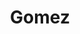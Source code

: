 ---
title: "Gomez"
summary: "British indie rock five-piece band founded in 1997 in Southport. Members: Ben Ottewell Tom Gray Paul Blackburn Olly Peacock Ian Ball ."
image: "gomez.jpg"
apple_music_artist_url: "https://music.apple.com/gb/artist/gomez/649118"
wikipedia_url: "none"
---